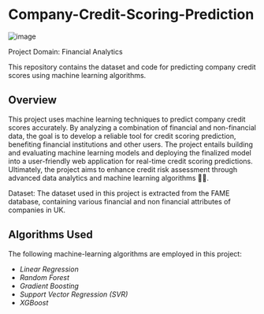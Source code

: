 # Company-Credit-Scoring-Prediction

![image](https://github.com/itsVarun20/Company-Credit-Scoring-Prediction/assets/107756380/601215fe-f228-48a9-bb8b-7530e7477908)

Project Domain: Financial Analytics

This repository contains the dataset and code for predicting company credit scores using machine learning algorithms.

## Overview

This project uses machine learning techniques to predict company credit scores accurately. By analyzing a combination of financial and non-financial data, the goal is to develop a reliable tool for credit scoring prediction, benefiting financial institutions and other users. The project entails building and evaluating machine learning models and deploying the finalized model into a user-friendly web application for real-time credit scoring predictions. Ultimately, the project aims to enhance credit risk assessment through advanced data analytics and machine learning algorithms 🏦💸.

Dataset: The dataset used in this project is extracted from the FAME database, containing various financial and non financial attributes of companies in UK.

## Algorithms Used

The following machine-learning algorithms are employed in this project:

* *Linear Regression*
* *Random Forest*
* *Gradient Boosting*
* *Support Vector Regression (SVR)*
* *XGBoost*
